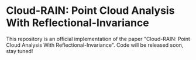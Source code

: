 # Cloud-RAIN: Point Cloud Analysis With Reflectional-Invariance

This repository is an official implementation of the paper "Cloud-RAIN: Point Cloud Analysis With Reflectional-Invariance". Code will be released soon, stay tuned!
